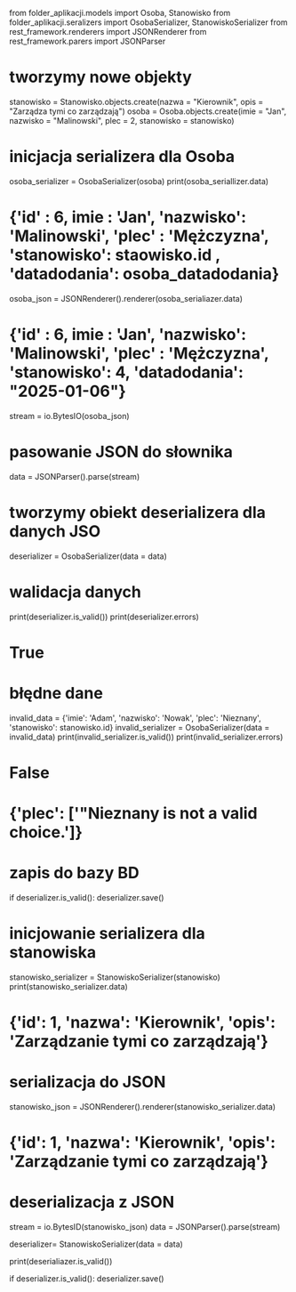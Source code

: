 from folder_aplikacji.models import Osoba, Stanowisko
from folder_aplikacji.seralizers import OsobaSerializer, StanowiskoSerializer
from rest_framework.renderers import JSONRenderer
from rest_framework.parers import JSONParser

# tworzymy nowe objekty

stanowisko = Stanowisko.objects.create(nazwa = "Kierownik", opis = "Zarządza tymi co zarządzają")
osoba = Osoba.objects.create(imie = "Jan", nazwisko = "Malinowski", plec = 2, stanowisko = stanowisko)

# inicjacja serializera dla Osoba
osoba_serializer = OsobaSerializer(osoba)
print(osoba_seriallizer.data)

# {'id' : 6, imie : 'Jan', 'nazwisko': 'Malinowski', 'plec' : 'Mężczyzna', 'stanowisko': staowisko.id , 'datadodania': osoba_datadodania}

osoba_json = JSONRenderer().renderer(osoba_serialiazer.data)

# {'id' : 6, imie : 'Jan', 'nazwisko': 'Malinowski', 'plec' : 'Mężczyzna', 'stanowisko': 4, 'datadodania': "2025-01-06"}

stream = io.BytesIO(osoba_json)

# pasowanie JSON do słownika

data = JSONParser().parse(stream)

# tworzymy obiekt deserializera dla danych JSO
deserializer = OsobaSerializer(data = data)

# walidacja danych
print(deserializer.is_valid())
print(deserializer.errors)

# True

# błędne dane
invalid_data = {'imie': 'Adam', 'nazwisko': 'Nowak', 'plec': 'Nieznany', 'stanowisko': stanowisko.id}
invalid_serializer = OsobaSerializer(data = invalid_data)
print(invalid_serializer.is_valid())
print(invalid_serializer.errors)

# False 
# {'plec': ['"Nieznany is not a valid choice.']}

# zapis do bazy BD
if deserializer.is_valid():
deserializer.save()

# inicjowanie serializera dla stanowiska
stanowisko_serializer = StanowiskoSerializer(stanowisko)
print(stanowisko_serializer.data)

# {'id': 1, 'nazwa': 'Kierownik', 'opis': 'Zarządzanie tymi co zarządzają'}

# serializacja do JSON

stanowisko_json = JSONRenderer().renderer(stanowisko_serializer.data)

# {'id': 1, 'nazwa': 'Kierownik', 'opis': 'Zarządzanie tymi co zarządzają'}

# deserializacja z JSON
stream = io.BytesID(stanowisko_json)
data = JSONParser().parse(stream)

deserializer= StanowiskoSerializer(data = data)

print(deserialiazer.is_valid())

if deserializer.is_valid():
deserializer.save()
